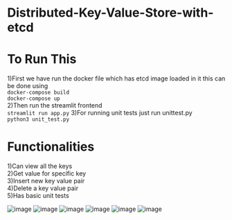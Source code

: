 # Distributed-Key-Value-Store-with-etcd

# To Run This  
1)First we have run the docker file which has etcd image loaded in it this can be done using  
```docker-compose build```  
```docker-compose up```  
2)Then run the streamlit frontend  
```streamlit run app.py```
3)For running unit tests just run unittest.py  
```python3 unit_test.py```  

# Functionalities  
1)Can view all the keys  
2)Get value for specific key  
3)Insert new key value pair   
4)Delete a key value pair  
5)Has basic unit tests  

![image](https://github.com/ashritbharadwaj/Distributed-Key-Value-Store-with-etcd/assets/126677976/3f60e775-2227-4011-995a-73afa3a8abf9)
![image](https://github.com/ashritbharadwaj/Distributed-Key-Value-Store-with-etcd/assets/126677976/5b11b907-a7c1-45e2-9281-2fd6fcf6495d)
![image](https://github.com/ashritbharadwaj/Distributed-Key-Value-Store-with-etcd/assets/126677976/d5d7cdbe-eb75-441b-9dca-b76d6458ac2f)
![image](https://github.com/ashritbharadwaj/Distributed-Key-Value-Store-with-etcd/assets/126677976/beb7bb64-77d1-46f4-a91c-e0e6fc750966)
![image](https://github.com/ashritbharadwaj/Distributed-Key-Value-Store-with-etcd/assets/126677976/e57217da-0e99-4c14-b8d6-bfdb1db8623a)
![image](https://github.com/ashritbharadwaj/Distributed-Key-Value-Store-with-etcd/assets/126677976/f7926b05-f5be-40c8-aa97-936bba3bc726)

